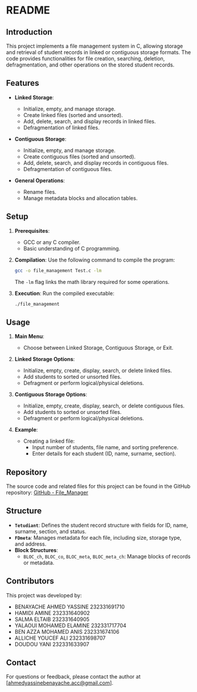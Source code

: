 # README

## Introduction

This project implements a file management system in C, allowing storage and retrieval of student records in linked or contiguous storage formats. The code provides functionalities for file creation, searching, deletion, defragmentation, and other operations on the stored student records.

## Features

- **Linked Storage**:
  - Initialize, empty, and manage storage.
  - Create linked files (sorted and unsorted).
  - Add, delete, search, and display records in linked files.
  - Defragmentation of linked files.

- **Contiguous Storage**:
  - Initialize, empty, and manage storage.
  - Create contiguous files (sorted and unsorted).
  - Add, delete, search, and display records in contiguous files.
  - Defragmentation of contiguous files.

- **General Operations**:
  - Rename files.
  - Manage metadata blocks and allocation tables.

## Setup

1. **Prerequisites**:
   - GCC or any C compiler.
   - Basic understanding of C programming.

2. **Compilation**:
   Use the following command to compile the program:
   ```bash
   gcc -o file_management Test.c -lm
   ```
   The `-lm` flag links the math library required for some operations.

3. **Execution**:
   Run the compiled executable:
   ```bash
   ./file_management
   ```

## Usage

1. **Main Menu**:
   - Choose between Linked Storage, Contiguous Storage, or Exit.

2. **Linked Storage Options**:
   - Initialize, empty, create, display, search, or delete linked files.
   - Add students to sorted or unsorted files.
   - Defragment or perform logical/physical deletions.

3. **Contiguous Storage Options**:
   - Initialize, empty, create, display, search, or delete contiguous files.
   - Add students to sorted or unsorted files.
   - Defragment or perform logical/physical deletions.

4. **Example**:
   - Creating a linked file:
     - Input number of students, file name, and sorting preference.
     - Enter details for each student (ID, name, surname, section).

## Repository

The source code and related files for this project can be found in the GitHub repository:
[GitHub - File_Manager](https://github.com/ahmedyassinebenayache/File_Manager)

## Structure

- **`Tetudiant`**:
  Defines the student record structure with fields for ID, name, surname, section, and status.
- **`FDmeta`**:
  Manages metadata for each file, including size, storage type, and address.
- **Block Structures**:
  - `BLOC_ch`, `BLOC_co`, `BLOC_meta`, `BLOC_meta_ch`: Manage blocks of records or metadata.

## Contributors

This project was developed by:
- BENAYACHE AHMED YASSINE 232331691710
- HAMIDI AMINE 232331640902
- SALMA ELTAIB 232331640905
- YALAOUI MOHAMED ELAMINE 232331717704
- BEN AZZA MOHAMED ANIS 232331674106
- ALLICHE YOUCEF ALI 232331698707
- DOUDOU YANI 232331633907

## Contact

For questions or feedback, please contact the author at [ahmedyassinebenayache.acc@gmail.com].

